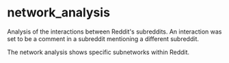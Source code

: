 # network_analysis

Analysis of the interactions between Reddit's subreddits. An interaction was set to be a comment in a subreddit mentioning a different subreddit.

The network analysis shows specific subnetworks within Reddit.
